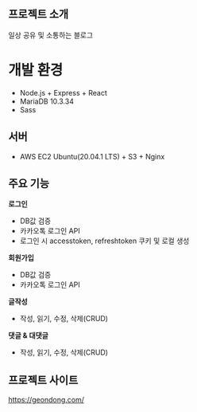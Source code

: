 ## 프로젝트 소개
일상 공유 및 소통하는 블로그

# 개발 환경
- Node.js + Express + React
- MariaDB 10.3.34
- Sass

## 서버
- AWS EC2 Ubuntu(20.04.1 LTS) + S3 + Nginx 

## 주요 기능
 **로그인**
 - DB값 검증
 - 카카오톡 로그인 API
 - 로그인 시 accesstoken, refreshtoken 쿠키 및 로컬 생성
 
**회원가입**
 - DB값 검증
 - 카카오톡 로그인 API

**글작성**
 - 작성, 읽기, 수정, 삭제(CRUD)
 
 **댓글 & 대댓글**
 - 작성, 읽기, 수정, 삭제(CRUD)
## 프로젝트 사이트
https://geondong.com/
